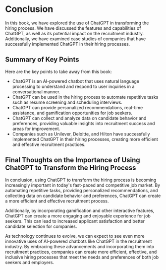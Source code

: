 Conclusion
==========

In this book, we have explored the use of ChatGPT in transforming the hiring process. We have discussed the features and capabilities of ChatGPT, as well as its potential impact on the recruitment industry. Additionally, we have examined case studies of companies that have successfully implemented ChatGPT in their hiring processes.

Summary of Key Points
---------------------

Here are the key points to take away from this book:

* ChatGPT is an AI-powered chatbot that uses natural language processing to understand and respond to user inquiries in a conversational manner.
* ChatGPT can be used in the hiring process to automate repetitive tasks such as resume screening and scheduling interviews.
* ChatGPT can provide personalized recommendations, real-time assistance, and gamification opportunities for job seekers.
* ChatGPT can collect and analyze data on candidate behavior and preferences, providing valuable insights into recruitment success and areas for improvement.
* Companies such as Unilever, Deloitte, and Hilton have successfully implemented ChatGPT in their hiring processes, creating more efficient and effective recruitment practices.

Final Thoughts on the Importance of Using ChatGPT to Transform the Hiring Process
---------------------------------------------------------------------------------

In conclusion, using ChatGPT to transform the hiring process is becoming increasingly important in today's fast-paced and competitive job market. By automating repetitive tasks, providing personalized recommendations, and collecting data on candidate behavior and preferences, ChatGPT can create a more efficient and effective recruitment process.

Additionally, by incorporating gamification and other interactive features, ChatGPT can create a more engaging and enjoyable experience for job seekers. This can lead to increased applicant satisfaction and better candidate selection for companies.

As technology continues to evolve, we can expect to see even more innovative uses of AI-powered chatbots like ChatGPT in the recruitment industry. By embracing these advancements and incorporating them into recruitment practices, companies can create more efficient, effective, and inclusive hiring processes that meet the needs and preferences of both job seekers and employers.
